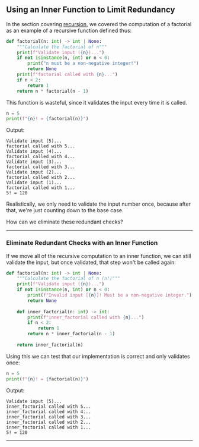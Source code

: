 ## Using an Inner Function to Limit Redundancy

In the section covering [recursion](../S02_Recursion/01_what_is_recursion.md),
we covered the computation of a factorial as an example of a recursive 
function defined thus:

```python
def factorial(n: int) -> int | None:
    """Calculate the factorial of n"""
    print(f"Validate input ({n})...")
    if not isinstance(n, int) or n < 0:
        print("n must be a non-negative integer!")
        return None
    print(f"factorial called with {n}...")
    if n < 2:
        return 1
    return n * factorial(n - 1)
```

This function is wasteful, since it validates the input every time it is
called.

```python
n = 5
print(f"{n}! = {factorial(n)}")
```

Output:

```
Validate input (5)...
factorial called with 5...
Validate input (4)...
factorial called with 4...
Validate input (3)...
factorial called with 3...
Validate input (2)...
factorial called with 2...
Validate input (1)...
factorial called with 1...
5! = 120
```

Realistically, we only need to validate the input number once, because after
that, we're just counting down to the base case.

How can we eliminate these redundant checks?

---

### Eliminate Redundant Checks with an Inner Function

If we move all of the recursive computation to an inner function, we can still
validate the input, but once validated, that step won't be called again:

```python
def factorial(n: int) -> int | None:
    """Calculate the factorial of n (n!)"""
    print(f"Validate input ({n})...")
    if not isinstance(n, int) or n < 0:
        print(f"Invalid input [{n}]! Must be a non-negative integer.")
        return None
    
    def inner_factorial(n: int) -> int:
        print(f"inner_factorial called with {n}...")
        if n < 2:
            return 1
        return n * inner_factorial(n - 1)
    
    return inner_factorial(n)
```

Using this we can test that our implementation is correct and only validates once:

```python
n = 5
print(f"{n}! = {factorial(n)}")
```

Output:

```
Validate input (5)...
inner_factorial called with 5...
inner_factorial called with 4...
inner_factorial called with 3...
inner_factorial called with 2...
inner_factorial called with 1...
5! = 120
```

---
